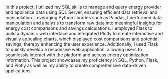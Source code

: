 In this project, I utilized my SQL skills to manage and query energy provider and appliance data using SQL Server, ensuring efficient data retrieval and manipulation. Leveraging Python libraries such as Pandas, I performed data manipulation and analysis to transform raw data into meaningful insights for energy cost comparisons and savings calculations. I employed Flask to build a dynamic web interface and integrated Plotly to create interactive and visually appealing charts, which displayed cost comparisons and potential savings, thereby enhancing the user experience. Additionally, I used Flask to quickly develop a responsive web application, allowing users to seamlessly interact with the platform and access energy optimization information. This project showcases my proficiency in SQL, Python, Flask, and Plotly as well as my ability to create comprehensive data-driven applications.
